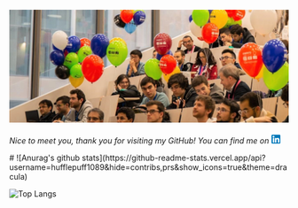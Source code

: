 ![Header](3.jpg)

*Nice to meet you, thank you for visiting my GitHub!*
*You can find me on[![github](l.png)][1]*

[1]: https://www.linkedin.com/in/alisia-maria-lupidi/

 
<div style = "align: left">
  #
  ![Anurag's github stats](https://github-readme-stats.vercel.app/api?username=hufflepuff1089&hide=contribs,prs&show_icons=true&theme=dracula)
</div>

![Top Langs](https://github-readme-stats.vercel.app/api/top-langs/?username=hufflepuff1089&layout=compact&show_icons=true&theme=dracula)


